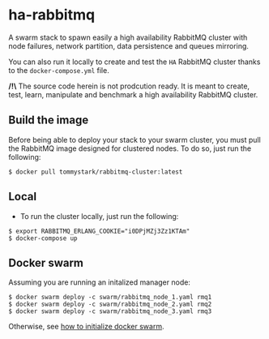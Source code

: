 # ha-rabbitmq

A swarm stack to spawn easily a high availability RabbitMQ cluster with node failures, network partition, data persistence
and queues mirroring.

You can also run it locally to create and test the `HA` RabbitMQ cluster thanks to the `docker-compose.yml` file.


**/!\\** The source code herein is not prodcution ready. It is meant to create, test, learn, manipulate and benchmark a high availability RabbitMQ cluster.

## Build the image

Before being able to deploy your stack to your swarm cluster, you must pull the RabbitMQ image
designed for clustered nodes.
To do so, just run the following:

```
$ docker pull tommystark/rabbitmq-cluster:latest
```

## Local

- To run the cluster locally, just run the following:

```
$ export RABBITMQ_ERLANG_COOKIE="i0DPjMZj3Zz1KTAm"
$ docker-compose up
```

## Docker swarm

Assuming you are running an initalized manager node:

```
$ docker swarm deploy -c swarm/rabbitmq_node_1.yaml rmq1
$ docker swarm deploy -c swarm/rabbitmq_node_2.yaml rmq2
$ docker swarm deploy -c swarm/rabbitmq_node_3.yaml rmq3
```

Otherwise, see [how to initialize docker swarm](https://docs.docker.com/engine/reference/commandline/swarm_init/).


